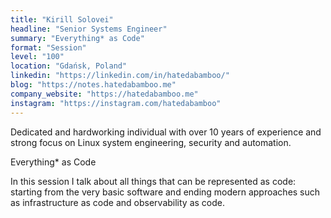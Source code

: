 ```yaml
---
title: "Kirill Solovei"
headline: "Senior Systems Engineer"
summary: "Everything* as Code"
format: "Session"
level: "100"
location: "Gdańsk, Poland"
linkedin: "https://linkedin.com/in/hatedabamboo/"
blog: "https://notes.hatedabamboo.me"
company_website: "https://hatedabamboo.me"
instagram: "https://instagram.com/hatedabamboo"
---
```


Dedicated and hardworking individual with over 10 years of experience and strong focus on Linux system engineering, security and automation.

Everything* as Code

In this session I talk about all things that can be represented as code: starting from the very basic software and ending modern approaches such as infrastructure as code and observability as code.


